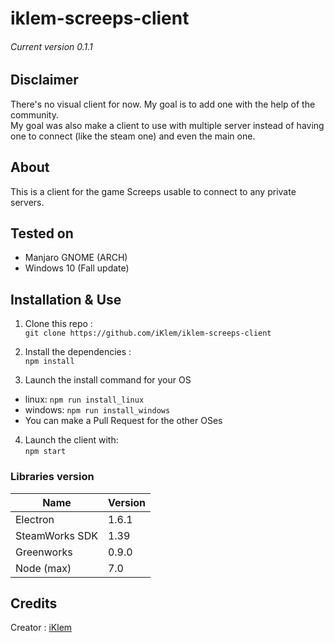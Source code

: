 # iklem-screeps-client

###### Current version 0.1.1

## Disclaimer
There's no visual client for now. My goal is to add one with the help of the community.  
My goal was also make a client to use with multiple server instead of having one to connect (like the steam one) and even the main one.  

## About
This is a client for the game Screeps usable to connect to any private servers.

## Tested on
- Manjaro GNOME (ARCH)
- Windows 10 (Fall update)

## Installation & Use
1. Clone this repo :  
`git clone https://github.com/iKlem/iklem-screeps-client`

2. Install the dependencies :  
`npm install`

3. Launch the install command for your OS
  - linux: `npm run install_linux`
  - windows: `npm run install_windows`
  - You can make a Pull Request for the other OSes

4. Launch the client with:  
`npm start`

### Libraries version
Name           | Version
---            | ---
Electron       | 1.6.1
SteamWorks SDK | 1.39
Greenworks     | 0.9.0
Node (max)     | 7.0

## Credits
Creator : [iKlem](https://github.com/iKlem)
